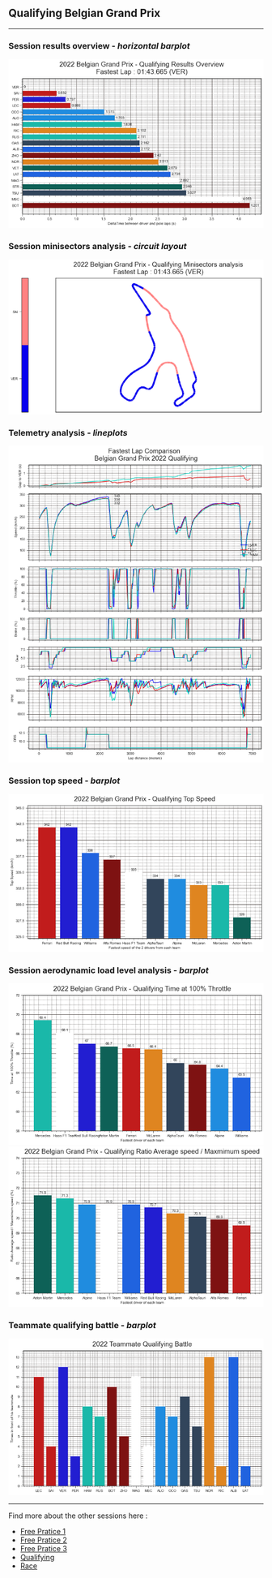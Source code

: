 ## Qualifying Belgian Grand Prix

---

### Session results overview - *horizontal barplot*

<img src="/output/2022-08-28_Belgian_Grand_Prix/qualifying_results_overview_white.png?raw=true"/>

### Session minisectors analysis - *circuit layout*

<img src="/output/2022-08-28_Belgian_Grand_Prix/qualifying_minisectors_analysis_white.png?raw=true"/>

### Telemetry analysis - *lineplots*

<img src="/output/2022-08-28_Belgian_Grand_Prix/fastest_laps_telemetry_analysis_white.png?raw=true"/>

### Session top speed - *barplot*

<img src="/output/2022-08-28_Belgian_Grand_Prix/topspeed_qualifying_white.png?raw=true"/>

### Session aerodynamic load level analysis - *barplot*

<img src="/output/2022-08-28_Belgian_Grand_Prix/qualifying_maximum_throttle_white.png?raw=true"/>

<img src="/output/2022-08-28_Belgian_Grand_Prix/qualifying_speed_ratio_white.png?raw=true"/>

### Teammate qualifying battle - *barplot*

<img src="/output/2022-08-28_Belgian_Grand_Prix/teammates_qualifying_battle_white.png?raw=true"/>

--- 

Find more about the other sessions here :
  - [Free Pratice 1](/page/FP1/2022-08-28_Belgian_Grand_Prix)  
  - [Free Pratice 2](/page/FP2/2022-08-28_Belgian_Grand_Prix) 
  - [Free Pratice 3](/page/FP3/2022-08-28_Belgian_Grand_Prix)
  - [Qualifying](/page/Qualifying/2022-08-28_Belgian_Grand_Prix) 
  - [Race](/page/Race/2022-08-28_Belgian_Grand_Prix)